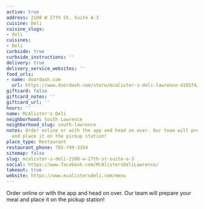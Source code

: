 ```yaml
---
active: true
address: 2108 W 27th St, Suite A-3
cuisine: Deli
cuisine_slugs:
- deli
cuisines:
- Deli
curbside: true
curbside_instructions: ''
delivery: true
delivery_service_websites: ''
food_urls:
- name: doordash.com
  url: https://www.doordash.com/store/mcalister-s-deli-lawrence-410574/en-US
giftcard: false
giftcard_notes: ''
giftcard_url: ''
hours: ''
name: McAlister's Deli
neighborhood: South Lawrence
neighborhood_slug: south-lawrence
notes: Order online or with the app and head on over. Our team will prepare your meal
  and place it on the pickup station!
place_type: Restaurant
restaurant_phone: 785-749-3354
sitemap: false
slug: mcalister-s-deli-2108-w-27th-st-suite-a-3
social: https://www.facebook.com/McAlistersDeliLawrence/
takeout: true
website: https://www.mcalistersdeli.com/menu
---
```


Order online or with the app and head on over. Our team will prepare your meal and place it on the pickup station!